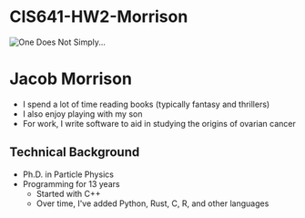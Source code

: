 # CIS641-HW2-Morrison

![One Does Not Simply...](http://www.quickmeme.com/img/83/83e3f447d4b4e9d723315d22323d7ca2c007315873118e55bde6dd86036eee21.jpg)

# Jacob Morrison

- I spend a lot of time reading books (typically fantasy and thrillers)
- I also enjoy playing with my son
- For work, I write software to aid in studying the origins of ovarian cancer

## Technical Background

- Ph.D. in Particle Physics
- Programming for 13 years
  - Started with C++
  - Over time, I've added Python, Rust, C, R, and other languages
